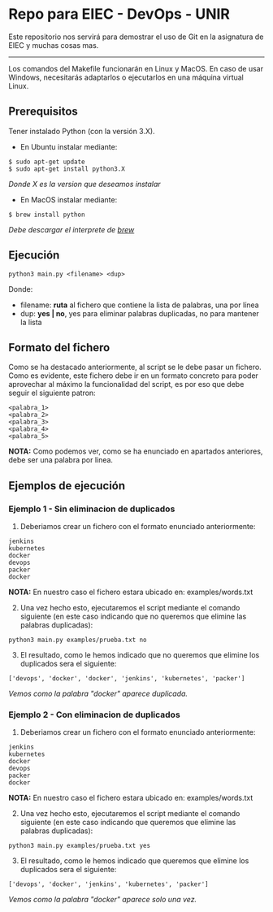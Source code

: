 # Repo para EIEC - DevOps - UNIR

Este repositorio nos servirá para demostrar el uso de Git en la asignatura de EIEC y muchas cosas mas.

---

Los comandos del Makefile funcionarán en Linux y MacOS. En caso de usar Windows, necesitarás adaptarlos o ejecutarlos en una máquina virtual Linux.

## Prerequisitos
Tener instalado Python (con la versión 3.X).
* En Ubuntu instalar mediante:
```
$ sudo apt-get update
$ sudo apt-get install python3.X
```
_Donde X es la version que deseamos instalar_

* En MacOS instalar mediante:
```
$ brew install python
```
_Debe descargar el interprete de [brew](https://brew.sh/index_es)_


## Ejecución
```
python3 main.py <filename> <dup>
```
Donde:
* filename: **ruta** al fichero que contiene la lista de palabras, una por línea
* dup: **yes | no**, yes para eliminar palabras duplicadas, no para mantener la lista

## Formato del fichero
Como se ha destacado anteriormente, al script se le debe pasar
un fichero. Como es evidente, este fichero debe ir en un formato concreto para 
poder aprovechar al máximo la funcionalidad del script, es por eso que debe seguir el 
siguiente patron:
```
<palabra_1>
<palabra_2>
<palabra_3>
<palabra_4>
<palabra_5>
```
**NOTA:** Como podemos ver, como se ha enunciado en apartados anteriores, debe ser una palabra por linea.

## Ejemplos de ejecución

### Ejemplo 1 - Sin eliminacion de duplicados
1. Deberiamos crear un fichero con el formato enunciado anteriormente:
```
jenkins
kubernetes
docker
devops
packer
docker
```
**NOTA:** En nuestro caso el fichero estara ubicado en: examples/words.txt

2. Una vez hecho esto, ejecutaremos el script mediante el comando siguiente (en este caso indicando
que no queremos que elimine las palabras duplicadas):
```
python3 main.py examples/prueba.txt no
```
3. El resultado, como le hemos indicado que no queremos que elimine los duplicados sera el siguiente:
```
['devops', 'docker', 'docker', 'jenkins', 'kubernetes', 'packer']
```
_Vemos como la palabra "docker" aparece duplicada._

### Ejemplo 2 - Con eliminacion de duplicados
1. Deberiamos crear un fichero con el formato enunciado anteriormente:
```
jenkins
kubernetes
docker
devops
packer
docker
```
**NOTA:** En nuestro caso el fichero estara ubicado en: examples/words.txt

2. Una vez hecho esto, ejecutaremos el script mediante el comando siguiente (en este caso indicando
que queremos que elimine las palabras duplicadas):
```
python3 main.py examples/prueba.txt yes
```
3. El resultado, como le hemos indicado que queremos que elimine los duplicados sera el siguiente:
```
['devops', 'docker', 'jenkins', 'kubernetes', 'packer']
```
_Vemos como la palabra "docker" aparece solo una vez._